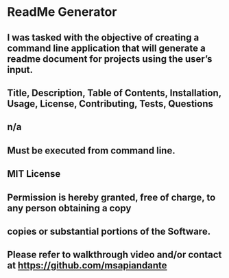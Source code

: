 # ReadMe Generator

## I was tasked with the objective of creating a command line application that will generate a readme document for projects using the user’s input. 

## Title, Description, Table of Contents, Installation, Usage, License, Contributing, Tests, Questions 

## n/a

## Must be executed from command line.

## MIT License

## Permission is hereby granted, free of charge, to any person obtaining a copy

## copies or substantial portions of the Software.

## Please refer to walkthrough video and/or contact at https://github.com/msapiandante
